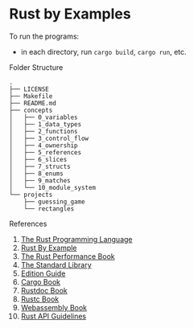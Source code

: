 # Rust by Examples

To run the programs:
- in each directory, run `cargo build`, `cargo run`, etc.

Folder Structure

```
.
├── LICENSE
├── Makefile
├── README.md
├── concepts
│   ├── 0_variables
│   ├── 1_data_types
│   ├── 2_functions
│   ├── 3_control_flow
│   ├── 4_ownership
│   ├── 5_references
│   ├── 6_slices
│   ├── 7_structs
│   ├── 8_enums
│   ├── 9_matches
│   └── 10_module_system
└── projects
    ├── guessing_game
    └── rectangles
```

References
1. [The Rust Programming Language](https://doc.rust-lang.org/book/)
2. [Rust By Example](https://doc.rust-lang.org/rust-by-example/)
3. [The Rust Performance Book](https://nnethercote.github.io/perf-book/introduction.html)
4. [The Standard Library](https://doc.rust-lang.org/std/index.html)
5. [Edition Guide](https://doc.rust-lang.org/edition-guide/index.html)
6. [Cargo Book](https://doc.rust-lang.org/cargo/index.html)
7. [Rustdoc Book](https://doc.rust-lang.org/rustdoc/index.html)
8. [Rustc Book](https://doc.rust-lang.org/rustc/index.html)
9. [Webassembly Book](https://rustwasm.github.io/docs/book/)
10. [Rust API Guidelines](https://rust-lang.github.io/api-guidelines/)